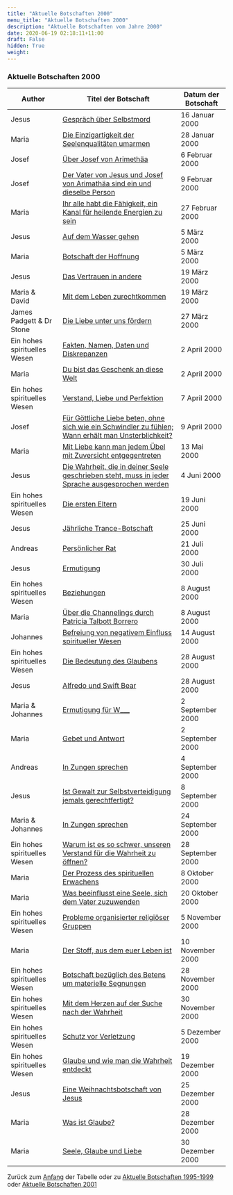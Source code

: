 ```yaml
---
title: "Aktuelle Botschaften 2000"
menu_title: "Aktuelle Botschaften 2000"
description: "Aktuelle Botschaften vom Jahre 2000"
date: 2020-06-19 02:18:11+11:00
draft: False
hidden: True
weight:
---
```

### Aktuelle Botschaften 2000

**Author** | **Titel der Botschaft** | **Datum der Botschaft**  
---|---|---
Jesus | [Gespräch über Selbstmord](/aktuelle-botschaften/aktuelle-botschaften-in-reihenfolge-des-datums/aktuelle-botschaften-2000/gespraech-ueber-selbstmord-ar-jesus-16-januar-2000/) | 16 Januar 2000
Maria | [Die Einzigartigkeit der Seelenqualitäten umarmen](/aktuelle-botschaften/aktuelle-botschaften-in-reihenfolge-des-datums/aktuelle-botschaften-2000/die-einzigartigkeit-der-seelenqualitaeten-umarmen-ar-maria-28-januar-2000/) | 28 Januar 2000
Josef | [Über Josef von Arimethäa](/aktuelle-botschaften/aktuelle-botschaften-in-reihenfolge-des-datums/aktuelle-botschaften-2000/ueber-josef-von-arimethaea-ks-josef-6-februar-2000/) | 6 Februar 2000
Josef | [Der Vater von Jesus und Josef von Arimathäa sind ein und dieselbe Person](/aktuelle-botschaften/aktuelle-botschaften-in-reihenfolge-des-datums/aktuelle-botschaften-2000/der-vater-von-jesus-und-josef-von-arimathaea-sind-ein-und-dieselbe-person-ar-josef-9-februar-2000/) | 9 Februar 2000
Maria | [Ihr alle habt die Fähigkeit, ein Kanal für heilende Energien zu sein](/aktuelle-botschaften/aktuelle-botschaften-in-reihenfolge-des-datums/aktuelle-botschaften-2000/ihr-alle-habt-die-faehigkeit-ein-kanal-fuer-heilende-energien-zu-sein-ar-maria-27-februar-2000/) | 27 Februar 2000
Jesus | [Auf dem Wasser gehen](/aktuelle-botschaften/aktuelle-botschaften-in-reihenfolge-des-datums/aktuelle-botschaften-2000/auf-dem-wasser-gehen-ks-jesus-5-maerz-2000/) | 5 März 2000
Maria | [Botschaft der Hoffnung](/aktuelle-botschaften/aktuelle-botschaften-in-reihenfolge-des-datums/aktuelle-botschaften-2000/botschaft-der-hoffnung-ar-maria-5-maerz-2000/) | 5 März 2000
Jesus | [Das Vertrauen in andere](/aktuelle-botschaften/aktuelle-botschaften-in-reihenfolge-des-datums/aktuelle-botschaften-2000/das-vertrauen-in-andere-ks-jesus-19-maerz-2000/) | 19 März 2000
Maria & David | [Mit dem Leben zurechtkommen](/aktuelle-botschaften/aktuelle-botschaften-in-reihenfolge-des-datums/aktuelle-botschaften-2000/mit-dem-leben-zurechtkommen-ar-maria-david-19-maerz-2000/) | 19 März 2000
James Padgett & Dr Stone | [Die Liebe unter uns fördern](/aktuelle-botschaften/aktuelle-botschaften-in-reihenfolge-des-datums/aktuelle-botschaften-2000/die-liebe-unter-uns-foerdern-ar-james-padgett-dr-stone-27-maerz-2000/) | 27 März 2000
Ein hohes spirituelles Wesen | [Fakten, Namen, Daten und Diskrepanzen](/aktuelle-botschaften/aktuelle-botschaften-in-reihenfolge-des-datums/aktuelle-botschaften-2000/fakten-namen-daten-und-diskrepanzen-ks-ein-hohes-spirituelles-wesen-2-april-2000/) | 2 April 2000
Maria | [Du bist das Geschenk an diese Welt](/aktuelle-botschaften/aktuelle-botschaften-in-reihenfolge-des-datums/aktuelle-botschaften-2000/du-bist-das-geschenk-an-diese-welt-ar-maria-2-april-2000/) | 2 April 2000
Ein hohes spirituelles Wesen | [Verstand, Liebe und Perfektion](/aktuelle-botschaften/aktuelle-botschaften-in-reihenfolge-des-datums/aktuelle-botschaften-2000/verstand-liebe-und-perfektion-ks-ein-hohes-spirituelles-wesen-7-april-2000/) | 7 April 2000
Josef | [Für Göttliche Liebe beten, ohne sich wie ein Schwindler zu fühlen; Wann erhält man Unsterblichkeit?](/aktuelle-botschaften/aktuelle-botschaften-in-reihenfolge-des-datums/aktuelle-botschaften-2000/fuer-goettliche-liebe-beten-ohne-sich-wie-ein-schwindler-zu-fuehlen-wann-erhaelt-man-unsterblichkeit-ks-josef-9-april-2000/) | 9 April 2000
Maria | [Mit Liebe kann man jedem Übel mit Zuversicht entgegentreten](/aktuelle-botschaften/aktuelle-botschaften-in-reihenfolge-des-datums/aktuelle-botschaften-2000/mit-liebe-kann-man-jedem-uebel-mit-zuversicht-entgegentreten-ar-maria-13-mai-2000/) | 13 Mai 2000
Jesus | [Die Wahrheit, die in deiner Seele geschrieben steht, muss in jeder Sprache ausgesprochen werden](/aktuelle-botschaften/aktuelle-botschaften-in-reihenfolge-des-datums/aktuelle-botschaften-2000/die-wahrheit-die-in-deiner-seele-geschrieben-steht-muss-in-jeder-sprache-ausgesprochen-werden-ar-jesus-4-juni-2000/) | 4 Juni 2000
Ein hohes spirituelles Wesen | [Die ersten Eltern](/aktuelle-botschaften/aktuelle-botschaften-in-reihenfolge-des-datums/aktuelle-botschaften-2000/die-ersten-eltern-ks-ein-hohes-spirituelles-wesen-19-juni-2000/) | 19 Juni 2000
Jesus | [Jährliche Trance-Botschaft](/aktuelle-botschaften/aktuelle-botschaften-in-reihenfolge-des-datums/aktuelle-botschaften-2000/jaehrliche-trancebotschaft-ar-jesus-25-juni-2000/) | 25 Juni 2000
Andreas | [Persönlicher Rat](/aktuelle-botschaften/aktuelle-botschaften-in-reihenfolge-des-datums/aktuelle-botschaften-2000/persoenlicher-rat-ks-andreas-21-juli-2000/) | 21 Juli 2000
Jesus | [Ermutigung](/aktuelle-botschaften/aktuelle-botschaften-in-reihenfolge-des-datums/aktuelle-botschaften-2000/ermutigung-ar-jesus-30-juli-2000/) | 30 Juli 2000
Ein hohes spirituelles Wesen | [Beziehungen](/aktuelle-botschaften/aktuelle-botschaften-in-reihenfolge-des-datums/aktuelle-botschaften-2000/beziehungen-ks-ein-hohes-spirituelles-wesen-8-august-2000/) | 8 August 2000
Maria | [Über die Channelings durch Patricia Talbott Borrero](/aktuelle-botschaften/aktuelle-botschaften-in-reihenfolge-des-datums/aktuelle-botschaften-2000/ueber-die-channelings-durch-patricia-talbott-borrero-ar-maria-8-august-2000/) | 8 August 2000
Johannes | [Befreiung von negativem Einfluss spiritueller Wesen](/aktuelle-botschaften/aktuelle-botschaften-in-reihenfolge-des-datums/aktuelle-botschaften-2000/befreiung-von-negativem-einfluss-spiritueller-wesen-ks-johannes-14-august-2000/) | 14 August 2000
Ein hohes spirituelles Wesen | [Die Bedeutung des Glaubens](/aktuelle-botschaften/aktuelle-botschaften-in-reihenfolge-des-datums/aktuelle-botschaften-2000/die-bedeutung-des-glaubens-ar-ein-hohes-spirituelles-wesen-28-august-2000/) | 28 August 2000
Jesus | [Alfredo und Swift Bear](/aktuelle-botschaften/aktuelle-botschaften-in-reihenfolge-des-datums/aktuelle-botschaften-2000/alfredo-und-swift-bear-ar-jesus-28-august-2000/) | 28 August 2000
Maria & Johannes | [Ermutigung für W___](/aktuelle-botschaften/aktuelle-botschaften-in-reihenfolge-des-datums/aktuelle-botschaften-2000/ermutigung-fuer-w-ar-maria-johannes-2-september-2000/) | 2 September 2000
Maria | [Gebet und Antwort](/aktuelle-botschaften/aktuelle-botschaften-in-reihenfolge-des-datums/aktuelle-botschaften-2000/gebet-und-antwort-ar-maria-2-september-2000/) | 2 September 2000
Andreas | [In Zungen sprechen](/aktuelle-botschaften/aktuelle-botschaften-in-reihenfolge-des-datums/aktuelle-botschaften-2000/in-zungen-sprechen-ks-andreas-4-september-2000/) | 4 September 2000
Jesus | [Ist Gewalt zur Selbstverteidigung jemals gerechtfertigt?](/aktuelle-botschaften/aktuelle-botschaften-in-reihenfolge-des-datums/aktuelle-botschaften-2000/ist-gewalt-zur-selbstverteidigung-jemals-gerechtfertigt-ks-jesus-8-september-2000/) | 8 September 2000
Maria & Johannes | [In Zungen sprechen](/aktuelle-botschaften/aktuelle-botschaften-in-reihenfolge-des-datums/aktuelle-botschaften-2000/in-zungen-sprechen-ar-maria-johannes-24-september-2000/) | 24 September 2000
Ein hohes spirituelles Wesen | [Warum ist es so schwer, unseren Verstand für die Wahrheit zu öffnen?](/aktuelle-botschaften/aktuelle-botschaften-in-reihenfolge-des-datums/aktuelle-botschaften-2000/warum-ist-es-so-schwer-unseren-verstand-fuer-die-wahrheit-zu-oeffnen-ks-ein-hohes-spirituelles-wesen-28-september-2000/) | 28 September 2000
Maria | [Der Prozess des spirituellen Erwachens](/aktuelle-botschaften/aktuelle-botschaften-in-reihenfolge-des-datums/aktuelle-botschaften-2000/der-prozess-des-spirituellen-erwachens-ar-maria-8-oktober-2000/) | 8 Oktober 2000
Maria | [Was beeinflusst eine Seele, sich dem Vater zuzuwenden](/aktuelle-botschaften/aktuelle-botschaften-in-reihenfolge-des-datums/aktuelle-botschaften-2000/was-beeinflusst-eine-seele-sich-dem-vater-zuzuwenden-ar-maria-20-oktober-2000/) | 20 Oktober 2000
Ein hohes spirituelles Wesen | [Probleme organisierter religiöser Gruppen](/aktuelle-botschaften/aktuelle-botschaften-in-reihenfolge-des-datums/aktuelle-botschaften-2000/probleme-organisierter-religioeser-gruppen-ks-ein-hohes-spirituelles-wesen-5-november-2000/) | 5 November 2000
Maria | [Der Stoff, aus dem euer Leben ist](/aktuelle-botschaften/aktuelle-botschaften-in-reihenfolge-des-datums/aktuelle-botschaften-2000/der-stoff-aus-dem-euer-leben-ist-ar-maria-10-november-2000/) | 10 November 2000
Ein hohes spirituelles Wesen | [Botschaft bezüglich des Betens um materielle Segnungen](/aktuelle-botschaften/aktuelle-botschaften-in-reihenfolge-des-datums/aktuelle-botschaften-2000/botschaft-bezueglich-des-betens-um-materielle-segnungen-ks-ein-hohes-spirituelles-wesen-28-november-2000/) | 28 November 2000
Ein hohes spirituelles Wesen | [Mit dem Herzen auf der Suche nach der Wahrheit](/aktuelle-botschaften/aktuelle-botschaften-in-reihenfolge-des-datums/aktuelle-botschaften-2000/mit-dem-herzen-auf-der-suche-nach-der-wahrheit-ks-ein-hohes-spirituelles-wesen-30-november-2000/) | 30 November 2000
Ein hohes spirituelles Wesen | [Schutz vor Verletzung](/aktuelle-botschaften/aktuelle-botschaften-in-reihenfolge-des-datums/aktuelle-botschaften-2000/schutz-vor-verletzung-ks-ein-hohes-spirituelles-wesen-5-dezember-2000/) | 5 Dezember 2000
Ein hohes spirituelles Wesen | [Glaube und wie man die Wahrheit entdeckt](/aktuelle-botschaften/aktuelle-botschaften-in-reihenfolge-des-datums/aktuelle-botschaften-2000/glaube-und-wie-man-die-wahrheit-entdeckt-ks-ein-hohes-spirituelles-wesen-19-dezember-2000/) | 19 Dezember 2000
Jesus | [Eine Weihnachtsbotschaft von Jesus](/aktuelle-botschaften/aktuelle-botschaften-in-reihenfolge-des-datums/aktuelle-botschaften-2000/eine-weihnachtsbotschaft-von-jesus-ar-jesus-25-dezember-2000/) | 25 Dezember 2000
Maria | [Was ist Glaube?](/aktuelle-botschaften/aktuelle-botschaften-in-reihenfolge-des-datums/aktuelle-botschaften-2000/was-ist-glaube-ar-maria-28-dezember-2000/) | 28 Dezember 2000
Maria | [Seele, Glaube und Liebe](/aktuelle-botschaften/aktuelle-botschaften-in-reihenfolge-des-datums/aktuelle-botschaften-2000/seele-glaube-und-liebe-ar-maria-30-dezember-2000/) | 30 Dezember 2000

Zurück zum [Anfang](/aktuelle-botschaften/aktuelle-botschaften-in-reihenfolge-des-datums/aktuelle-botschaften-2000/) der Tabelle oder zu [Aktuelle Botschaften 1995-1999](/aktuelle-botschaften/aktuelle-botschaften-in-reihenfolge-des-datums/aktuelle-botschaften-1995-1999/) oder [Aktuelle Botschaften 2001](/aktuelle-botschaften/aktuelle-botschaften-in-reihenfolge-des-datums/aktuelle-botschaften-2001/)
